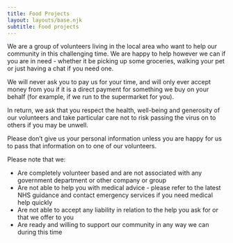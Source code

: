 ```yaml
---
title: Food Projects
layout: layouts/base.njk
subtitle: Food projects
---
```


We are a group of volunteers living in the local area who want to help our community in this challenging time. We are happy to help however we can if you are in need - whether it be picking up some groceries, walking your pet or just having a chat if you need one.

We will never ask you to pay us for your time, and will only ever accept money from you if it is a direct payment for something we buy on your behalf (for example, if we run to the supermarket for you).

In return, we ask that you respect the health, well-being and generosity of our volunteers and take particular care not to risk passing the virus on to others if you may be unwell. 

Please don’t give us your personal information unless you are happy for us to pass that information on to one of our volunteers.

Please note that we:
- Are completely volunteer based and are not associated with any government department or other company or group 
- Are not able to help you with medical advice - please refer to the latest NHS guidance and contact emergency services if you need medical help quickly
- Are not able to accept any liability in relation to the help you ask for or that we offer to you
- Are ready and willing to support our community in any way we can during this time
